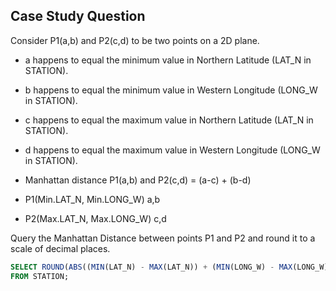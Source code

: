 ## Case Study Question

Consider P1(a,b) and P2(c,d) to be two points on a 2D plane.
- a happens to equal the minimum value in Northern Latitude (LAT_N in STATION).
- b happens to equal the minimum value in Western Longitude (LONG_W in STATION).
- c happens to equal the maximum value in Northern Latitude (LAT_N in STATION).
- d happens to equal the maximum value in Western Longitude (LONG_W in STATION).

- Manhattan distance P1(a,b) and P2(c,d) = (a-c) + (b-d)
- P1(Min.LAT_N, Min.LONG_W) a,b
- P2(Max.LAT_N, Max.LONG_W) c,d

Query the Manhattan Distance between points P1 and P2 and round it to a scale of  decimal places.

```sql
SELECT ROUND(ABS((MIN(LAT_N) - MAX(LAT_N)) + (MIN(LONG_W) - MAX(LONG_W))),4)
FROM STATION;
```
